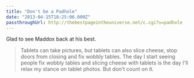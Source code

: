 ```yaml
---
title: "Don't be a Padhole"
date: "2013-04-15T18:25:06.000Z"
passthroughUrl: http://thebestpageintheuniverse.net/c.cgi?u=padhole
---
```


Glad to see Maddox back at his best.

> Tablets can take pictures, but tablets can also slice cheese, stop doors from closing and fix wobbly tables. The day I start seeing people fix wobbly tables and slicing cheese with tablets is the day I'll relax my stance on tablet photos. But don't count on it.